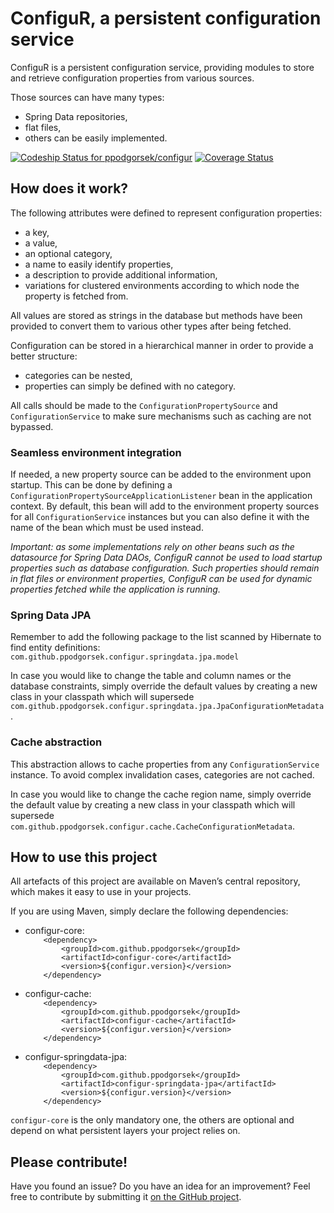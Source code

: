 # ConfiguR, a persistent configuration service

ConfiguR is a persistent configuration service, providing modules to store and retrieve configuration properties from various sources.

Those sources can have many types:
* Spring Data repositories,
* flat files,
* others can be easily implemented.

[![Codeship Status for ppodgorsek/configur](https://app.codeship.com/projects/0c73e7d0-77cb-0137-13fa-726db4a00d18/status?branch=master)](https://app.codeship.com/projects/350108)
[![Coverage Status](https://coveralls.io/repos/github/ppodgorsek/configur/badge.svg?branch=master)](https://coveralls.io/github/ppodgorsek/configur?branch=master)

## How does it work?

The following attributes were defined to represent configuration properties:
* a key,
* a value,
* an optional category,
* a name to easily identify properties,
* a description to provide additional information,
* variations for clustered environments according to which node the property is fetched from.

All values are stored as strings in the database but methods have been provided to convert them to various other types after being fetched.

Configuration can be stored in a hierarchical manner in order to provide a better structure:
* categories can be nested,
* properties can simply be defined with no category.

All calls should be made to the `ConfigurationPropertySource` and `ConfigurationService` to make sure mechanisms such as caching are not bypassed.

### Seamless environment integration

If needed, a new property source can be added to the environment upon startup. This can be done by defining a `ConfigurationPropertySourceApplicationListener` bean in the application context. By default, this bean will add to the environment property sources for all `ConfigurationService` instances but you can also define it with the name of the bean which must be used instead.

*Important: as some implementations rely on other beans such as the datasource for Spring Data DAOs, ConfiguR cannot be used to load startup properties such as database configuration. Such properties should remain in flat files or environment properties, ConfiguR can be used for dynamic properties fetched while the application is running.*

### Spring Data JPA

Remember to add the following package to the list scanned by Hibernate to find entity definitions: `com.github.ppodgorsek.configur.springdata.jpa.model`

In case you would like to change the table and column names or the database constraints, simply override the default values by creating a new class in your classpath which will supersede `com.github.ppodgorsek.configur.springdata.jpa.JpaConfigurationMetadata`.

### Cache abstraction

This abstraction allows to cache properties from any `ConfigurationService` instance. To avoid complex invalidation cases, categories are not cached.

In case you would like to change the cache region name, simply override the default value by creating a new class in your classpath which will supersede `com.github.ppodgorsek.configur.cache.CacheConfigurationMetadata`.

## How to use this project

All artefacts of this project are available on Maven’s central repository, which makes it easy to use in your projects.

If you are using Maven, simply declare the following dependencies:
* configur-core:  
`    <dependency>`  
`        <groupId>com.github.ppodgorsek</groupId>`  
`        <artifactId>configur-core</artifactId>`  
`        <version>${configur.version}</version>`  
`    </dependency>`

* configur-cache:  
`    <dependency>`  
`        <groupId>com.github.ppodgorsek</groupId>`  
`        <artifactId>configur-cache</artifactId>`  
`        <version>${configur.version}</version>`  
`    </dependency>`

* configur-springdata-jpa:  
`    <dependency>`  
`        <groupId>com.github.ppodgorsek</groupId>`  
`        <artifactId>configur-springdata-jpa</artifactId>`  
`        <version>${configur.version}</version>`  
`    </dependency>`

`configur-core` is the only mandatory one, the others are optional and depend on what persistent layers your project relies on.

## Please contribute!

Have you found an issue? Do you have an idea for an improvement? Feel free to contribute by submitting it [on the GitHub project](https://github.com/ppodgorsek/configur/issues).
